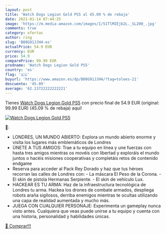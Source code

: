 ```yaml
---
layout: post
title: 'Watch Dogs Legion Gold PS5 al 45.09 % de rebaja'
date: 2021-01-14 07:44:25
image: 'https://m.media-amazon.com/images/I/51TlMIEjb2L._SL200_.jpg'
comments: true
category: ofertas
author: ring
slug: 'B08G91JJH4-es'
actualPrice: 54.9 EUR
currency: EUR
price: 54.9
comparePrice: 99.99 EUR
prodname: 'Watch Dogs Legion Gold PS5'
country: 'es'
flag: '🇪🇸'
buyurl: 'https://www.amazon.es/dp/B08G91JJH4/?tag=tolees-21'
descuento: '45.09'
average: '62.13722222222221'
---
```


Tienes [Watch Dogs Legion Gold PS5](https://www.amazon.es/dp/B08G91JJH4/?tag=tolees-21) con precio final de  54.9 EUR (original: 99.99 EUR) (45.09 %  de rebaja) aqui!

[![Watch Dogs Legion Gold PS5](https://m.media-amazon.com/images/I/51TlMIEjb2L._SL200_.jpg)](https://www.amazon.es/dp/B08G91JJH4/?tag=tolees-21)

🔎:

- LONDRES, UN MUNDO ABIERTO: Explora un mundo abierto enorme y visita los lugares más emblemáticos de Londres
- ÚNETE A TUS AMIGOS: Trae a tu equipo en línea y une fuerzas con hasta tres amigos mientras os movéis con libertad y exploráis el mundo juntos o hacéis misiones cooperativas y completáis retos de contenido endgame
- Reserva para acceder al Pack Rey Dorado y haz que tus héroes recorran las calles de Londres con: - La máscara El Peso de la Corona. - El skin de pistola Hermanas Serpiente. - El skin de vehículo Lux.
- HACKEAR ES TU ARMA: Haz de la infraestructura tecnológica de Londres tu arma. Hackea los drones de combate armados, despliega robots araña sigilosos, derriba enemigos mientras te ocultas utilizando una capa de realidad aumentada y mucho más.
- JUEGA CON CUALQUIER PERSONAJE: Experimenta un gameplay nunca visto antes. Cualquiera que veas puede unirse a tu equipo y cuenta con una historia, personalidad y habilidades únicas.

[🛒 Comprar!!!](https://www.amazon.es/dp/B08G91JJH4/?tag=tolees-21)
